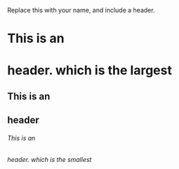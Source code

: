Replace this with your name, and include a header.

# This is an <h1> header. which is the largest 
  
  ## This is an <h2> header 
  
  ###### This is an <h6> header. which is the smallest 
